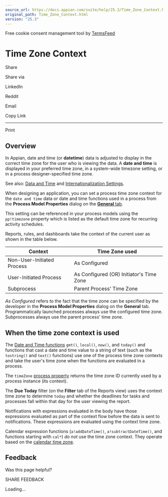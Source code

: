 ```yaml
---
source_url: https://docs.appian.com/suite/help/25.3/Time_Zone_Context.html
original_path: Time_Zone_Context.html
version: "25.3"
---
```


Free cookie consent management tool by [TermsFeed](https://www.termsfeed.com/)

# Time Zone Context

Share

Share via

LinkedIn

Reddit

Email

Copy Link

* * *

Print

## Overview

In Appian, date and time (or **datetime**) data is adjusted to display in the correct time zone for the user who is viewing the data. A **date and time** is displayed in your preferred time zone, in a system-wide timezone setting, or in a process designer-specified time zone.

See also: [Data and Time](Appian_Data_Types.html#date-and-time) and [Internationalization Settings](Internationalization_Settings.html).

When designing an application, you can set a process time zone context for the `date and time` data or date and time functions used in a process from the **Process Model Properties** dialog on the [**General** tab](process-model-object.html#general-tab).

This setting can be referenced in your process models using the `pp!timezone` property which is listed as the default time zone for recurring activity schedules.

Reports, rules, and dashboards take the context of the current user as shown in the table below.

| Context | Time Zone used |
| --- | --- |
| Non-User-Initiated Process | As Configured |
| User-Initiated Process | As Configured (OR) Initiator's Time Zone |
| Subprocess | Parent Process' Time Zone |

_As Configured_ refers to the fact that the time zone can be specified by the developer in the **Process Model Properties** dialog on the **General** tab. Programmatically launched processes always use the configured time zone. Subprocesses always use the parent process' time zone.

## When the time zone context is used

The [Date and Time functions](Date_and_Time_Functions.html) `gmt()`, `local()`, `now()`, and `today()` and functions that cast a date and time value to a string of text (such as the `tostring()` and `text()` functions) use one of the process time zone contexts and take the user's time zone when the functions are evaluated in a process.

The `timeZone` [process property](Process_and_Report_Data.html#process-model-properties) returns the time zone ID currently used by a process instance (its context).

The **Due Today** filter (on the **Filter** tab of the Reports view) uses the context time zone to determine `today` and whether the deadlines for tasks and processes fall within that day for the user viewing the report.

Notifications with expressions evaluated in the body have those expressions evaluated as part of the context flow before the data is sent to notifications. These expressions are evaluated using the context time zone.

Calendar expression functions (`a!addDateTime()`, `a!subtractDateTime()`, and functions starting with `cal*`) _do not_ use the time zone context. They operate based on the [calendar time zone](Process_Calendar_Settings.html).

## Feedback

Was this page helpful?

SHARE FEEDBACK

Loading...